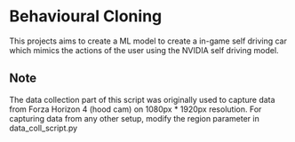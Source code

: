 # Behavioural Cloning

This projects aims to create a ML model to create a in-game self driving car which mimics the actions of the user using the NVIDIA self driving model.

## Note

The data collection part of this script was originally used to capture data from Forza Horizon 4 (hood cam) on 1080px * 1920px resolution. For capturing data from any other setup, modify the region parameter in data_coll_script.py